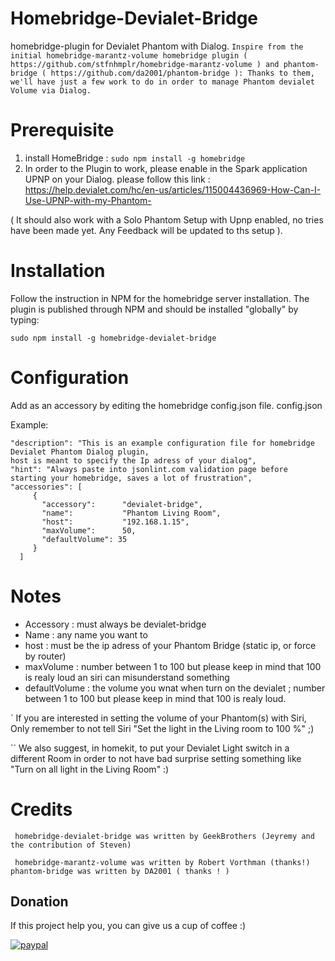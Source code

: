 # Homebridge-Devialet-Bridge

homebridge-plugin for Devialet Phantom with Dialog. 
 `` Inspire from the initial homebridge-marantz-volume homebridge plugin ( https://github.com/stfnhmplr/homebridge-marantz-volume ) and phantom-bridge ( https://github.com/da2001/phantom-bridge ): Thanks to them, we'll have just a few work to do in order to manage Phantom devialet Volume via Dialog. `` 
 
# Prerequisite 
1) install HomeBridge :  `` sudo npm install -g homebridge `` 
2) In order to the Plugin to work, please enable in the Spark application UPNP on your Dialog. please follow this link : 
https://help.devialet.com/hc/en-us/articles/115004436969-How-Can-I-Use-UPNP-with-my-Phantom-

( It should also work with a Solo Phantom Setup with Upnp enabled, no tries have been made yet. Any Feedback will be updated to ths setup ).
 

# Installation

Follow the instruction in NPM for the homebridge server installation. The plugin is published through NPM and should be installed "globally" by typing:
 
 `` sudo npm install -g homebridge-devialet-bridge `` 
 

# Configuration

Add as an accessory by editing the homebridge config.json file.
config.json

Example:

  ```
  "description": "This is an example configuration file for homebridge Devialet Phantom Dialog plugin, 
  host is meant to specify the Ip adress of your dialog",
  "hint": "Always paste into jsonlint.com validation page before starting your homebridge, saves a lot of frustration",
  "accessories": [
       {
         "accessory":      "devialet-bridge",
         "name":           "Phantom Living Room",
         "host":           "192.168.1.15",
         "maxVolume":      50,
         "defaultVolume": 35
       }
    ]
```


# Notes

  - Accessory : must always be devialet-bridge
  - Name :  any name you want to
  - host : must be the ip adress of your Phantom Bridge (static ip, or force by router)
  - maxVolume : number between 1 to 100 but please keep in mind that 100 is realy loud an siri can misunderstand something 
  - defaultVolume : the volume you wnat when turn on the devialet ; number between 1 to 100 but please keep in mind that 100 is realy loud.

 ` If you are interested in setting the volume of your Phantom(s) with Siri, Only remember to not tell Siri "Set the light in the Living room to 100 %" ;)

 `` We also suggest, in homekit, to put your Devialet Light switch in a different Room in order to not have bad surprise setting something like "Turn on all light in the Living Room" :)

# Credits

 `` homebridge-devialet-bridge was written by GeekBrothers (Jeyremy and the contribution of Steven)``

 `` homebridge-marantz-volume was written by Robert Vorthman (thanks!) phantom-bridge was written by DA2001 ( thanks ! )``
 
 
 ## Donation
If this project help you, you can give us a cup of coffee :) 

[![paypal](https://www.paypalobjects.com/en_US/i/btn/btn_donateCC_LG.gif)](https://www.paypal.me/jeyremy)

 
